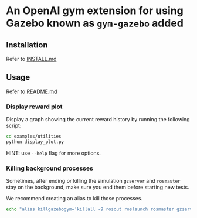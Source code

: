 # An OpenAI gym extension for using Gazebo known as `gym-gazebo` added 

## Installation
Refer to [INSTALL.md](INSTALL.md)

## Usage

Refer to [README.md](gym-gazebo/docker/docker/README.md)

### Display reward plot

Display a graph showing the current reward history by running the following script:

```bash
cd examples/utilities
python display_plot.py
```

HINT: use `--help` flag for more options.

### Killing background processes

Sometimes, after ending or killing the simulation `gzserver` and `rosmaster` stay on the background, make sure you end them before starting new tests.

We recommend creating an alias to kill those processes.

```bash
echo "alias killgazebogym='killall -9 rosout roslaunch rosmaster gzserver nodelet robot_state_publisher gzclient'" >> ~/.bashrc
```

